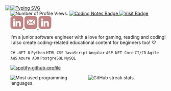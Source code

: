 <img align=left src="images/profile-gif.gif" height=350px>

<div align=left>
  <a href="https://git.io/typing-svg"><img src="https://readme-typing-svg.demolab.com?font=Quicksand&weight=700&size=32&duration=3000&pause=1000&color=F7A3A3&vCenter=true&width=435&lines=Hello!+I'm+Nahdaa+%C2%B0%EF%BD%A1%E2%8B%86%CB%9A%E2%81%BA;Nice+to+meet+you!+%C2%B0%EF%BD%A1%E2%8B%86%CB%9A%E2%81%BA" alt="Typing SVG" /></a>
  <br/>
  <img src="https://komarev.com/ghpvc/?username=NahdaaJ&style=for-the-badge&color=c08585" alt="Number of Profile Views."/>
  <a href="https://nahdaajawed.com" target="_blank">
    <img src="https://img.shields.io/badge/Portfolio-Visit-C08585?style=for-the-badge" alt="Coding Notes Badge"/>
  </a>
  <a href="https://github.com/NahdaaJ/nahdaacodes" target="_blank">
    <img src="https://img.shields.io/badge/Coding-Tutorials-C08585?style=for-the-badge" alt="Visit Badge"/>
  </a>
  <br />
  <a href="https://www.linkedin.com/in/nahdaa-jawed/">
    <img src="images/linkedin.png" alt="LinkedIn Badge" style="height:40px; border-radius:8px;"/>
  </a>
  <a href="mailto:nahdaajawed@gmail.com?subject=%F0%9F%90%B0%20Reaching%20Out%20From%20Your%20GitHub&body=Just%20hopping%20by%20to%20say%20hi%20and%20get%20in%20touch!">
    <img src="images/email.png" alt="Email Badge" style="height:40px;"/>
  </a>
  <a href="https://www.tiktok.com/@nahdaacodes">
    <img src="images/linkedin.png" alt="TikTok badge" style="height:40px; border-radius:8px;"/>
  </a>
</div>

<p>I'm a junior software engineer with a love for gaming, reading and coding! I also create coding-related educational content for beginners too! ♡ </p>

`C#` `.NET 8` `Python` `HTML` `CSS` `JavaScript` `Angular` `ASP.NET Core` `CI/CD` `Agile` `AWS` `Azure ADO` `PostgreSQL` `MySQL`

[![spotify-github-profile](https://spotify-github-profile.kittinanx.com/api/view?uid=thewildtophat&cover_image=true&theme=natemoo-re&show_offline=true&background_color=f7c5c5&interchange=true&bar_color=f0c6c6&bar_color_cover=false)](https://spotify-github-profile.kittinanx.com/api/view?uid=thewildtophat&redirect=true)

<div style="display:flex; justify-content:center;">
  <img align=left
    src="https://github-readme-stats.vercel.app/api/top-langs/?username=NahdaaJ&layout=compact&bg_color=E5BFBF&title_color=A95F5F&text_color=000000&card_width=572" 
    alt="Most used programming languages." 
    style="flex:1; height:150px; object-fit:cover;"
  />
  <img align=right
    src="https://github-readme-streak-stats.herokuapp.com/?user=NahdaaJ&theme=rose&date_format=j%20M%5B%20Y%5D" 
    alt="GitHub streak stats." 
    style="flex:1; height:150px; object-fit:cover;"
  />
</div>
